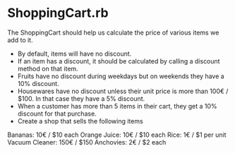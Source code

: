 # ShoppingCart.rb
The ShoppingCart should help us calculate the price of various items we add to it.

+ By default, items will have no discount.
+ If an item has a discount, it should be calculated by calling a discount method on that item.
+ Fruits have no discount during weekdays but on weekends they have a 10% discount.
+ Housewares have no discount unless their unit price is more than 100€ / $100. In that case they have a 5% discount.
+ When a customer has more than 5 items in their cart, they get a 10% discount for that purchase.
+ Create a shop that sells the following items

Bananas: 10€ / $10 each
Orange Juice: 10€ / $10 each
Rice: 1€ / $1 per unit
Vacuum Cleaner: 150€ / $150
Anchovies: 2€ / $2 each
